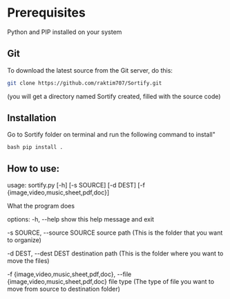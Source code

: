 # Prerequisites
Python and PIP installed on your system

## Git
To download the latest source from the Git server, do this:

```bash
git clone https://github.com/raktim707/Sortify.git
```
(you will get a directory named Sortify created, filled with the source code)

## Installation
Go to Sortify folder on terminal and run the following command to install"

``bash
pip install .
``

## How to use:
usage: sortify.py [-h] [-s SOURCE] [-d DEST] [-f {image,video,music,sheet,pdf,doc}]

What the program does

options:
  -h, --help            show this help message and exit
  
  -s SOURCE, --source SOURCE
                        source path (This is the folder that you want to organize)
                        
  -d DEST, --dest DEST  destination path (This is the folder where you want to move the files)
  
  -f {image,video,music,sheet,pdf,doc}, --file {image,video,music,sheet,pdf,doc}
                        file type (The type of file you want to move from source to destination folder)
